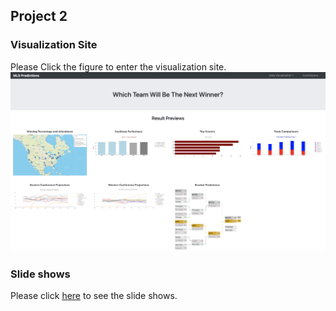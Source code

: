 ## Project 2

### Visualization Site
Please Click the figure to enter the visualization site.
[![cover](static/cover.png?raw=true)](https://mlspredictions.herokuapp.com)

### Slide shows
Please click [here](https://github.com/changrita1114/Project_2/blob/main/resources/slide/Project2_slide.pdf) to see the slide shows.
